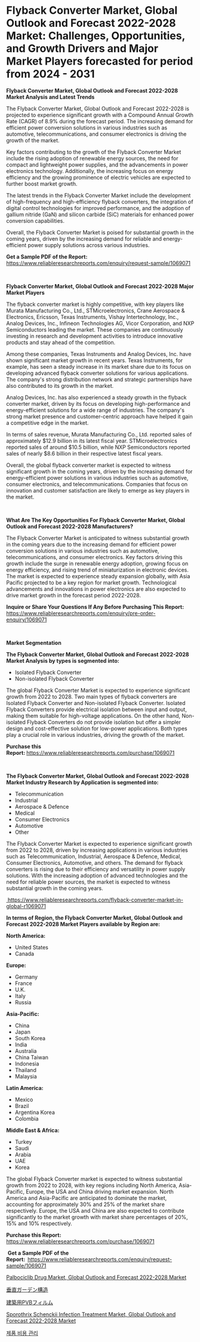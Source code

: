 <p><h1>Flyback Converter Market, Global Outlook and Forecast 2022-2028 Market: Challenges, Opportunities, and Growth Drivers and Major Market Players forecasted for period from 2024 - 2031</h1></p><p><strong>Flyback Converter Market, Global Outlook and Forecast 2022-2028 Market Analysis and Latest Trends</strong></p>
<p><p>The Flyback Converter Market, Global Outlook and Forecast 2022-2028 is projected to experience significant growth with a Compound Annual Growth Rate (CAGR) of 8.9% during the forecast period. The increasing demand for efficient power conversion solutions in various industries such as automotive, telecommunications, and consumer electronics is driving the growth of the market. </p><p>Key factors contributing to the growth of the Flyback Converter Market include the rising adoption of renewable energy sources, the need for compact and lightweight power supplies, and the advancements in power electronics technology. Additionally, the increasing focus on energy efficiency and the growing prominence of electric vehicles are expected to further boost market growth.</p><p>The latest trends in the Flyback Converter Market include the development of high-frequency and high-efficiency flyback converters, the integration of digital control technologies for improved performance, and the adoption of gallium nitride (GaN) and silicon carbide (SiC) materials for enhanced power conversion capabilities.</p><p>Overall, the Flyback Converter Market is poised for substantial growth in the coming years, driven by the increasing demand for reliable and energy-efficient power supply solutions across various industries.</p></p>
<p><strong>Get a Sample PDF of the Report:&nbsp;</strong> <a href="https://www.reliableresearchreports.com/enquiry/request-sample/1069071">https://www.reliableresearchreports.com/enquiry/request-sample/1069071</a></p>
<p>&nbsp;</p>
<p><strong>Flyback Converter Market, Global Outlook and Forecast 2022-2028 Major Market Players</strong></p>
<p><p>The flyback converter market is highly competitive, with key players like Murata Manufacturing Co., Ltd., STMicroelectronics, Crane Aerospace & Electronics, Ericsson, Texas Instruments, Vishay Intertechnology, Inc., Analog Devices, Inc., Infineon Technologies AG, Vicor Corporation, and NXP Semiconductors leading the market. These companies are continuously investing in research and development activities to introduce innovative products and stay ahead of the competition.</p><p>Among these companies, Texas Instruments and Analog Devices, Inc. have shown significant market growth in recent years. Texas Instruments, for example, has seen a steady increase in its market share due to its focus on developing advanced flyback converter solutions for various applications. The company's strong distribution network and strategic partnerships have also contributed to its growth in the market.</p><p>Analog Devices, Inc. has also experienced a steady growth in the flyback converter market, driven by its focus on developing high-performance and energy-efficient solutions for a wide range of industries. The company's strong market presence and customer-centric approach have helped it gain a competitive edge in the market.</p><p>In terms of sales revenue, Murata Manufacturing Co., Ltd. reported sales of approximately $12.9 billion in its latest fiscal year. STMicroelectronics reported sales of around $10.5 billion, while NXP Semiconductors reported sales of nearly $8.6 billion in their respective latest fiscal years.</p><p>Overall, the global flyback converter market is expected to witness significant growth in the coming years, driven by the increasing demand for energy-efficient power solutions in various industries such as automotive, consumer electronics, and telecommunications. Companies that focus on innovation and customer satisfaction are likely to emerge as key players in the market.</p></p>
<p>&nbsp;</p>
<p><strong>What Are The Key Opportunities For Flyback Converter Market, Global Outlook and Forecast 2022-2028 Manufacturers?</strong></p>
<p><p>The Flyback Converter Market is anticipated to witness substantial growth in the coming years due to the increasing demand for efficient power conversion solutions in various industries such as automotive, telecommunications, and consumer electronics. Key factors driving this growth include the surge in renewable energy adoption, growing focus on energy efficiency, and rising trend of miniaturization in electronic devices. The market is expected to experience steady expansion globally, with Asia Pacific projected to be a key region for market growth. Technological advancements and innovations in power electronics are also expected to drive market growth in the forecast period 2022-2028.</p></p>
<p><strong>Inquire or Share Your Questions If Any Before Purchasing This Report:</strong> <a href="https://www.reliableresearchreports.com/enquiry/pre-order-enquiry/1069071">https://www.reliableresearchreports.com/enquiry/pre-order-enquiry/1069071</a></p>
<p>&nbsp;</p>
<p><strong>Market Segmentation</strong></p>
<p><strong>The Flyback Converter Market, Global Outlook and Forecast 2022-2028 Market Analysis by types is segmented into:</strong></p>
<p><ul><li>Isolated Flyback Converter</li><li>Non-isolated Flyback Converter</li></ul></p>
<p><p>The global Flyback Converter Market is expected to experience significant growth from 2022 to 2028. Two main types of flyback converters are Isolated Flyback Converter and Non-isolated Flyback Converter. Isolated Flyback Converters provide electrical isolation between input and output, making them suitable for high-voltage applications. On the other hand, Non-isolated Flyback Converters do not provide isolation but offer a simpler design and cost-effective solution for low-power applications. Both types play a crucial role in various industries, driving the growth of the market.</p></p>
<p><strong>Purchase this Report:&nbsp;</strong><a href="https://www.reliableresearchreports.com/purchase/1069071">https://www.reliableresearchreports.com/purchase/1069071</a></p>
<p>&nbsp;</p>
<p><strong>The Flyback Converter Market, Global Outlook and Forecast 2022-2028 Market Industry Research by Application is segmented into:</strong></p>
<p><ul><li>Telecommunication</li><li>Industrial</li><li>Aerospace & Defence</li><li>Medical</li><li>Consumer Electronics</li><li>Automotive</li><li>Other</li></ul></p>
<p><p>The Flyback Converter Market is expected to experience significant growth from 2022 to 2028, driven by increasing applications in various industries such as Telecommunication, Industrial, Aerospace & Defence, Medical, Consumer Electronics, Automotive, and others. The demand for flyback converters is rising due to their efficiency and versatility in power supply solutions. With the increasing adoption of advanced technologies and the need for reliable power sources, the market is expected to witness substantial growth in the coming years.</p></p>
<p><a href="https://www.reliableresearchreports.com/flyback-converter-market-in-global-r1069071">&nbsp;https://www.reliableresearchreports.com/flyback-converter-market-in-global-r1069071</a></p>
<p><strong>In terms of Region, the Flyback Converter Market, Global Outlook and Forecast 2022-2028 Market Players available by Region are:</strong></p>
<p>
    <p> <strong> North America: </strong>
        <ul>
            <li>United States</li>
            <li>Canada</li>
        </ul>
        </p> 
    <p> <strong> Europe: </strong>
        <ul>
            <li>Germany</li>
            <li>France</li>
            <li>U.K.</li>
            <li>Italy</li>
            <li>Russia</li>
        </ul>
        </p> 
    <p> <strong> Asia-Pacific: </strong>
        <ul>
            <li>China</li>
            <li>Japan</li>
            <li>South Korea</li>
            <li>India</li>
            <li>Australia</li>
            <li>China Taiwan</li>
            <li>Indonesia</li>
            <li>Thailand</li>
            <li>Malaysia</li>
        </ul>
        </p> 
    <p> <strong> Latin America: </strong>
        <ul>
            <li>Mexico</li>
            <li>Brazil</li>
            <li>Argentina Korea</li>
            <li>Colombia</li>
        </ul>
        </p> 
    <p> <strong> Middle East & Africa: </strong>
        <ul>
            <li>Turkey</li>
            <li>Saudi</li>
            <li>Arabia</li>
            <li>UAE</li>
            <li>Korea</li>
        </ul>
    </p>
    </p>
<p><p>The global Flyback Converter market is expected to witness substantial growth from 2022 to 2028, with key regions including North America, Asia-Pacific, Europe, the USA and China driving market expansion. North America and Asia-Pacific are anticipated to dominate the market, accounting for approximately 30% and 25% of the market share respectively. Europe, the USA and China are also expected to contribute significantly to the market growth with market share percentages of 20%, 15% and 10% respectively.</p></p>
<p><strong>Purchase this Report: </strong><a href="https://www.reliableresearchreports.com/purchase/1069071">https://www.reliableresearchreports.com/purchase/1069071</a></p>
<p>&nbsp;<strong>Get a Sample PDF of the Report:&nbsp;&nbsp;</strong><a href="https://www.reliableresearchreports.com/enquiry/request-sample/1069071">https://www.reliableresearchreports.com/enquiry/request-sample/1069071</a></p>
<p><strong></strong></p>
<p><p><a href="https://github.com/DeonteStanton2023/Market-Research-Report-List-1/blob/main/palbociclib-drug-market-global-outlook-and-forecast-2022-2028-market.md">Palbociclib Drug Market, Global Outlook and Forecast 2022-2028 Market</a></p><p><a href="https://github.com/NikitaBruen/Market-Research-Report-List-1/blob/main/192165085679.md">垂直ガーデン構造</a></p><p><a href="https://github.com/RudySimonis2023/Market-Research-Report-List-1/blob/main/520175985678.md">建築用PVBフィルム</a></p><p><a href="https://github.com/Glendatilghmankmgz0rbhwpy/Market-Research-Report-List-2/blob/main/sporothrix-schenckii-infection-treatment-market-global-outlook-and-forecast-2022-2028-market.md">Sporothrix Schenckii Infection Treatment Market, Global Outlook and Forecast 2022-2028 Market</a></p><p><a href="https://github.com/JosefaRice/Market-Research-Report-List-1/blob/main/464010779315.md">제품 비용 관리</a></p></p>